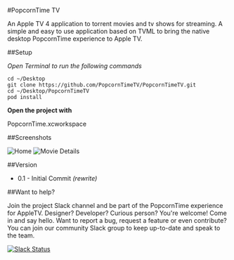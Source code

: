 #PopcornTime TV

An Apple TV 4 application to torrent movies and tv shows for streaming.
A simple and easy to use application based on TVML to bring the native desktop
PopcornTime experience to Apple TV.

##Setup

*Open Terminal to run the following commands*

```
cd ~/Desktop
git clone https://github.com/PopcornTimeTV/PopcornTimeTV.git
cd ~/Desktop/PopcornTimeTV
pod install
```

**Open the project with**

PopcornTime.xcworkspace

##Screenshots

![Home](http://i.imgur.com/DqIbp3N.jpg)
![Movie Details](http://i.imgur.com/HQYB6Ky.jpg)


##Version

- 0.1 - Initial Commit *(rewrite)*

##Want to help?

Join the project Slack channel and be part of the PopcornTime experience for AppleTV. Designer? Developer? Curious person? You're welcome! Come in and say hello. Want to report a bug, request a feature or even contribute? You can join our community Slack group to keep up-to-date and speak to the team.

[![Slack Status](https://popcorntimeappletv.herokuapp.com/badge.svg)](https://popcorntimeappletv.herokuapp.com/)

